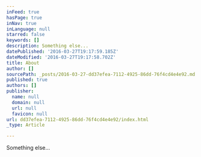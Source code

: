 ```yaml
---
inFeed: true
hasPage: true
inNav: true
inLanguage: null
starred: false
keywords: []
description: Something else...
datePublished: '2016-03-27T19:17:59.185Z'
dateModified: '2016-03-27T19:17:58.702Z'
title: About
author: []
sourcePath: _posts/2016-03-27-dd37efea-7112-4925-86dd-76f4cd4e4e92.md
published: true
authors: []
publisher:
  name: null
  domain: null
  url: null
  favicon: null
url: dd37efea-7112-4925-86dd-76f4cd4e4e92/index.html
_type: Article

---
```

Something else...